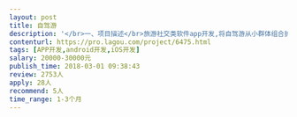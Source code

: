 ```yaml
---                
layout: post       
title: 自驾游           
description: '</br>一、项目描述</br>旅游社交类软件app开发,将自驾游从小群体组合扩大至所有爱好者都能通过平台自由组合，有更多的目的地以及更多的旅游的伴侣！</br>二、主要功能</br>1、行程发布及接单；</br>2、记账本；</br>3、支付；</br>4、商品销售；</br>5、论坛。</br>三、参考案例</br>捡人app</br>嗨走自驾app</br>四、人员要求</br>1、有良好的沟通能力；</br>2、技术娴熟；</br>3、有开发经验者优先。</br>'     
contenturl: https://pro.lagou.com/project/6475.html      
tags: [APP开发,android开发,iOS开发]            
salary: 20000-30000元          
publish_time: 2018-03-01 09:38:43         
review: 2753人                   
apply: 28人                   
recommend: 5人                   
time_range: 1-3个月              
---                 
```


